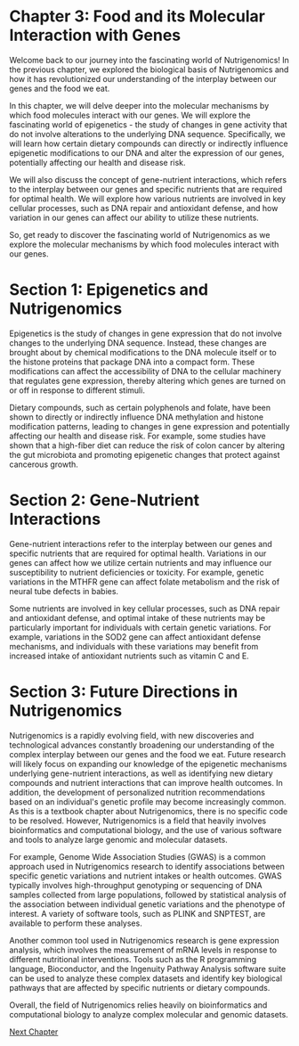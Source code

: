 # Chapter 3: Food and its Molecular Interaction with Genes

Welcome back to our journey into the fascinating world of Nutrigenomics! In the previous chapter, we explored the biological basis of Nutrigenomics and how it has revolutionized our understanding of the interplay between our genes and the food we eat. 

In this chapter, we will delve deeper into the molecular mechanisms by which food molecules interact with our genes. We will explore the fascinating world of epigenetics - the study of changes in gene activity that do not involve alterations to the underlying DNA sequence. Specifically, we will learn how certain dietary compounds can directly or indirectly influence epigenetic modifications to our DNA and alter the expression of our genes, potentially affecting our health and disease risk. 

We will also discuss the concept of gene-nutrient interactions, which refers to the interplay between our genes and specific nutrients that are required for optimal health. We will explore how various nutrients are involved in key cellular processes, such as DNA repair and antioxidant defense, and how variation in our genes can affect our ability to utilize these nutrients. 

So, get ready to discover the fascinating world of Nutrigenomics as we explore the molecular mechanisms by which food molecules interact with our genes.
# Section 1: Epigenetics and Nutrigenomics

Epigenetics is the study of changes in gene expression that do not involve changes to the underlying DNA sequence. Instead, these changes are brought about by chemical modifications to the DNA molecule itself or to the histone proteins that package DNA into a compact form. These modifications can affect the accessibility of DNA to the cellular machinery that regulates gene expression, thereby altering which genes are turned on or off in response to different stimuli. 

Dietary compounds, such as certain polyphenols and folate, have been shown to directly or indirectly influence DNA methylation and histone modification patterns, leading to changes in gene expression and potentially affecting our health and disease risk. For example, some studies have shown that a high-fiber diet can reduce the risk of colon cancer by altering the gut microbiota and promoting epigenetic changes that protect against cancerous growth. 

# Section 2: Gene-Nutrient Interactions

Gene-nutrient interactions refer to the interplay between our genes and specific nutrients that are required for optimal health. Variations in our genes can affect how we utilize certain nutrients and may influence our susceptibility to nutrient deficiencies or toxicity. For example, genetic variations in the MTHFR gene can affect folate metabolism and the risk of neural tube defects in babies. 

Some nutrients are involved in key cellular processes, such as DNA repair and antioxidant defense, and optimal intake of these nutrients may be particularly important for individuals with certain genetic variations. For example, variations in the SOD2 gene can affect antioxidant defense mechanisms, and individuals with these variations may benefit from increased intake of antioxidant nutrients such as vitamin C and E. 

# Section 3: Future Directions in Nutrigenomics

Nutrigenomics is a rapidly evolving field, with new discoveries and technological advances constantly broadening our understanding of the complex interplay between our genes and the food we eat. Future research will likely focus on expanding our knowledge of the epigenetic mechanisms underlying gene-nutrient interactions, as well as identifying new dietary compounds and nutrient interactions that can improve health outcomes. In addition, the development of personalized nutrition recommendations based on an individual's genetic profile may become increasingly common.
As this is a textbook chapter about Nutrigenomics, there is no specific code to be resolved. However, Nutrigenomics is a field that heavily involves bioinformatics and computational biology, and the use of various software and tools to analyze large genomic and molecular datasets. 

For example, Genome Wide Association Studies (GWAS) is a common approach used in Nutrigenomics research to identify associations between specific genetic variations and nutrient intakes or health outcomes. GWAS typically involves high-throughput genotyping or sequencing of DNA samples collected from large populations, followed by statistical analysis of the association between individual genetic variations and the phenotype of interest. A variety of software tools, such as PLINK and SNPTEST, are available to perform these analyses. 

Another common tool used in Nutrigenomics research is gene expression analysis, which involves the measurement of mRNA levels in response to different nutritional interventions. Tools such as the R programming language, Bioconductor, and the Ingenuity Pathway Analysis software suite can be used to analyze these complex datasets and identify key biological pathways that are affected by specific nutrients or dietary compounds. 

Overall, the field of Nutrigenomics relies heavily on bioinformatics and computational biology to analyze complex molecular and genomic datasets.


[Next Chapter](04_Chapter04.md)